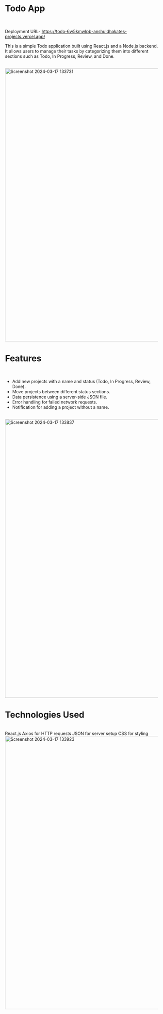<h1>Todo App</h1> <br/>

Deployment URL- https://todo-6w5kmwlpb-anshuldhakates-projects.vercel.app/

This is a simple Todo application built using React.js and a Node.js backend. It allows users to manage their tasks by categorizing them into different sections such as Todo, In Progress, Review, and Done.

<br/>
<img width="899" alt="Screenshot 2024-03-17 133731" src="https://github.com/Anshuldhakate/To-Do-App/assets/123949154/c3242cf5-2d99-4990-95f8-34f7ab27201b">
<br/>

<h1>Features</h1> <br/>
<ul>
<li>Add new projects with a name and status (Todo, In Progress, Review, Done).</li>
<li>Move projects between different status sections.</li>
<li>Data persistence using a server-side JSON file.</li>
<li>Error handling for failed network requests.</li>
<li>Notification for adding a project without a name.</li>
</ul>
<br/>
<img width="917" alt="Screenshot 2024-03-17 133837" src="https://github.com/Anshuldhakate/To-Do-App/assets/123949154/78f3e11a-7755-4561-a547-9e94f2b615a5">
<br/>

<h1>Technologies Used</h1> <br/>
React.js
Axios for HTTP requests
JSON for server setup
CSS for styling
<br/>
<img width="899" alt="Screenshot 2024-03-17 133923" src="https://github.com/Anshuldhakate/To-Do-App/assets/123949154/fd4b7f31-dd4d-4c72-b977-2339c76534d7">
<br/>

